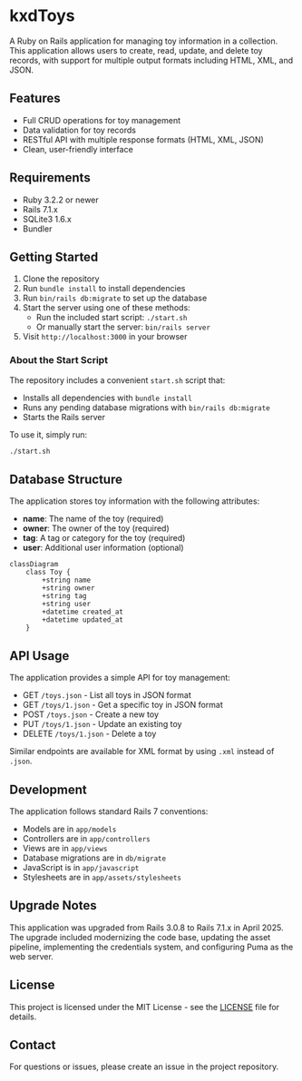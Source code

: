 # kxdToys

A Ruby on Rails application for managing toy information in a collection. This application allows users to create, read, update, and delete toy records, with support for multiple output formats including HTML, XML, and JSON.

## Features

- Full CRUD operations for toy management
- Data validation for toy records
- RESTful API with multiple response formats (HTML, XML, JSON)
- Clean, user-friendly interface

## Requirements

- Ruby 3.2.2 or newer
- Rails 7.1.x
- SQLite3 1.6.x
- Bundler

## Getting Started

1. Clone the repository
2. Run `bundle install` to install dependencies
3. Run `bin/rails db:migrate` to set up the database
4. Start the server using one of these methods:
   - Run the included start script: `./start.sh`
   - Or manually start the server: `bin/rails server`
5. Visit `http://localhost:3000` in your browser

### About the Start Script

The repository includes a convenient `start.sh` script that:
- Installs all dependencies with `bundle install`
- Runs any pending database migrations with `bin/rails db:migrate`
- Starts the Rails server

To use it, simply run:
```bash
./start.sh
```

## Database Structure

The application stores toy information with the following attributes:

- **name**: The name of the toy (required)
- **owner**: The owner of the toy (required)
- **tag**: A tag or category for the toy (required)
- **user**: Additional user information (optional)

```mermaid
classDiagram
    class Toy {
        +string name
        +string owner
        +string tag
        +string user
        +datetime created_at
        +datetime updated_at
    }
```

## API Usage

The application provides a simple API for toy management:

- GET `/toys.json` - List all toys in JSON format
- GET `/toys/1.json` - Get a specific toy in JSON format
- POST `/toys.json` - Create a new toy
- PUT `/toys/1.json` - Update an existing toy
- DELETE `/toys/1.json` - Delete a toy

Similar endpoints are available for XML format by using `.xml` instead of `.json`.

## Development

The application follows standard Rails 7 conventions:

- Models are in `app/models`
- Controllers are in `app/controllers`
- Views are in `app/views`
- Database migrations are in `db/migrate`
- JavaScript is in `app/javascript`
- Stylesheets are in `app/assets/stylesheets`

## Upgrade Notes

This application was upgraded from Rails 3.0.8 to Rails 7.1.x in April 2025. The upgrade included modernizing the code base, updating the asset pipeline, implementing the credentials system, and configuring Puma as the web server.

## License

This project is licensed under the MIT License - see the [LICENSE](LICENSE) file for details.

## Contact

For questions or issues, please create an issue in the project repository.
